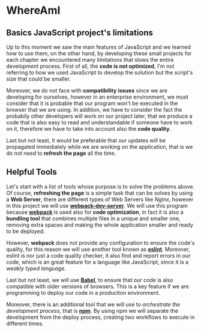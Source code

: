# WhereAmI

## Basics JavaScript project's limitations

Up to this moment we saw the main features of JavaScript and we learned how to use them, on the other hand, by developing these small projects for each chapter we encountered many limitations that slows the entire development process. First of all, the **code is not optimized**, I'm not referring to how we used JavaScript to develop the solution but the script's size that could be smaller.

Moreover, we do not face with **compatibility issues** since we are developing for ourselves, however in an enterprise environment, we must consider that it is probable that our program won't be executed in the browser that we are using. In addition, we have to consider the fact the probabily other developers will work on our project later, that we produce a code that is also easy to read and understandable if someone have to work on it, therefore we have to take into account also the **code quality**.

Last but not least, it would be preferable that our updates will be propagated immediately while we are working on the application, that is we do not need to **refresh the page** all the time.

## Helpful Tools

Let's start with a list of tools whose purpose is to solve the problems above. Of course, **refreshing the page** is a simple task that can be solves by using a **Web Server**, there are different types of Web Servers like _Nginx_, however in this project we will use [**webpack-dev-server**](https://webpack.js.org/configuration/dev-server/). We will use this program because [**webpack**](https://webpack.js.org/) is used also for **code optimization**, in fact it is also a **bundling tool** that combines multiple files in a unique and smaller one, removing extra spaces and making the whole application smaller and ready to be deployed.

However, **webpack** does not provide any configuration to ensure the code's quality, for this reason we will use another tool known as [**eslint**](https://eslint.org/). Moreover, eslint is nor just a code quality checker, it also find and report errors in our code, which is an great feature for a language like JavaScript, since it is a _weakly typed language_.

Last but not least, we will use [**Babel**](https://babeljs.io/docs/), to ensure that our code is also compatible with older versions of browsers. This is a key feature if we are programming to deploy our code in a production environment.

Moreover, there is an additional tool that we will use to _orchestrate the development process_, that is [**npm**](https://docs.npmjs.com/about-npm). By using npm we will separate the development from the deploy process, creating two workflows to execute in different times.
